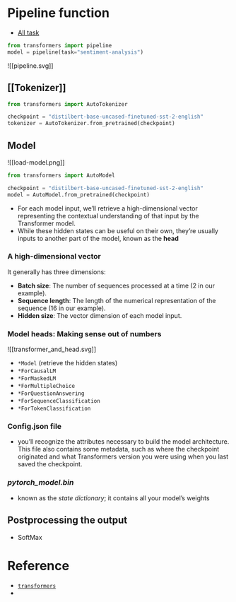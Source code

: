 # Pipeline function
- [All task](https://huggingface.co/docs/transformers/en/main_classes/pipelines#transformers.pipeline.task) 

```python
from transformers import pipeline
model = pipeline(task="sentiment-analysis")
```

![[pipeline.svg]]
## [[Tokenizer]]
```python
from transformers import AutoTokenizer

checkpoint = "distilbert-base-uncased-finetuned-sst-2-english"
tokenizer = AutoTokenizer.from_pretrained(checkpoint)
```
## **Model**
![[load-model.png]]
```python
from transformers import AutoModel

checkpoint = "distilbert-base-uncased-finetuned-sst-2-english"
model = AutoModel.from_pretrained(checkpoint)
```
- For each model input, we’ll retrieve a high-dimensional vector representing the contextual understanding of that input by the Transformer model.
- While these hidden states can be useful on their own, they’re usually inputs to another part of the model, known as the **head**
### A high-dimensional vector
It generally has three dimensions:
- **Batch size**: The number of sequences processed at a time (2 in our example).
- **Sequence length**: The length of the numerical representation of the sequence (16 in our example).
- **Hidden size**: The vector dimension of each model input.
### Model heads: Making sense out of numbers
![[transformer_and_head.svg]]
- `*Model` (retrieve the hidden states)
- `*ForCausalLM`
- `*ForMaskedLM`
- `*ForMultipleChoice`
- `*ForQuestionAnswering`
- `*ForSequenceClassification`
- `*ForTokenClassification`
### Config.json file
- you’ll recognize the attributes necessary to build the model architecture. This file also contains some metadata, such as where the checkpoint originated and what Transformers version you were using when you last saved the checkpoint.
### _pytorch_model.bin_
- known as the _state dictionary_; it contains all your model’s weights
## Postprocessing the output
- SoftMax
# Reference
- [`transformers`](https://huggingface.co/docs/transformers/index)
- 